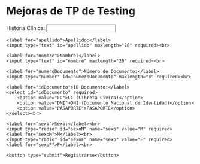 # Mejoras de TP de Testing

<form id="registroPacienteForm">
    <label for="historiaClinica">Historia Clínica:</label>
    <input type="text" id="historiaClinica" maxlength="50" required><br>

    <label for="apellido">Apellido:</label>
    <input type="text" id="apellido" maxlength="20" required><br>

    <label for="nombre">Nombre:</label>
    <input type="text" id="nombre" maxlength="20" required><br>

    <label for="numeroDocumento">Número de Documento:</label>
    <input type="number" id="numeroDocumento" maxlength="8" required><br>

    <label for="idDocumento">ID Documento:</label>
    <select id="idDocumento" required>
        <option value="LC">LC (Libreta Cívica)</option>
        <option value="DNI">DNI (Documento Nacional de Identidad)</option>
        <option value="PASAPORTE">PASAPORTE</option>
    </select><br>

    <label for="sexo">Sexo:</label><br>
    <input type="radio" id="sexoM" name="sexo" value="M" required>
    <label for="sexoM">M</label><br>
    <input type="radio" id="sexoF" name="sexo" value="F" required>
    <label for="sexoF">F</label><br>

    <button type="submit">Registrarse</button>
</form>
